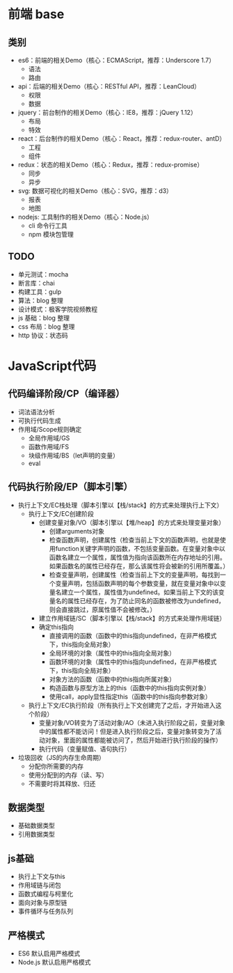 # 前端 base

## 类别
* es6：前端的相关Demo（核心：ECMAScript，推荐：Underscore 1.7）
    * 语法
    * 路由
* api：后端的相关Demo（核心：RESTful API，推荐：LeanCloud）
    * 权限
    * 数据
* jquery：前台制作的相关Demo（核心：IE8，推荐：jQuery 1.12）
    * 布局
    * 特效
* react：后台制作的相关Demo（核心：React，推荐：redux-router、antD）
    * 工程
    * 组件
* redux：状态的相关Demo（核心：Redux，推荐：redux-promise）
    * 同步
    * 异步
* svg: 数据可视化的相关Demo（核心：SVG，推荐：d3）
    * 报表
    * 地图
* nodejs: 工具制作的相关Demo（核心：Node.js） 
    * cli 命令行工具
    * npm 模块包管理

## TODO
* 单元测试：mocha
* 断言库：chai
* 构建工具：gulp
* 算法：blog 整理
* 设计模式：极客学院视频教程
* js 基础：blog 整理
* css 布局：blog 整理
* http 协议：状态码

# JavaScript代码

## 代码编译阶段/CP（编译器）

* 词法语法分析
* 可执行代码生成
* 作用域/Scope规则确定
    * 全局作用域/GS
    * 函数作用域/FS
    * 块级作用域/BS（let声明的变量）
    * eval

## 代码执行阶段/EP（脚本引擎）

* 执行上下文/EC栈处理（脚本引擎以【栈/stack】的方式来处理执行上下文）
    * 执行上下文/EC创建阶段
        * 创建变量对象/VO（脚本引擎以【堆/heap】的方式来处理变量对象）
            * 创建arguments对象
            * 检查函数声明，创建属性（检查当前上下文的函数声明，也就是使用function关键字声明的函数，不包括变量函数。在变量对象中以函数名建立一个属性，属性值为指向该函数所在内存地址的引用。如果函数名的属性已经存在，那么该属性将会被新的引用所覆盖。）
            * 检查变量声明，创建属性（检查当前上下文的变量声明，每找到一个变量声明，包括函数声明的每个参数变量，就在变量对象中以变量名建立一个属性，属性值为undefined。如果当前上下文的该变量名的属性已经存在，为了防止同名的函数被修改为undefined，则会直接跳过，原属性值不会被修改。）
        * 建立作用域链/SC（脚本引擎以【栈/stack】的方式来处理作用域链）
        * 确定this指向
            * 直接调用的函数（函数中的this指向undefined，在非严格模式下，this指向全局对象）
            * 全局环境的对象（属性中的this指向全局对象）
            * 函数环境的对象（属性中的this指向undefined，在非严格模式下，this指向全局对象）
            * 对象方法的函数（函数中的this指向所属对象）
            * 构造函数与原型方法上的this（函数中的this指向实例对象）
            * 使用call，apply显性指定this（函数中的this指向参数对象）
    * 执行上下文/EC执行阶段（所有执行上下文创建完了之后，才开始进入这个阶段）
        * 变量对象/VO转变为了活动对象/AO（未进入执行阶段之前，变量对象中的属性都不能访问！但是进入执行阶段之后，变量对象转变为了活动对象，里面的属性都能被访问了，然后开始进行执行阶段的操作）
        * 执行代码（变量赋值、语句执行）
* 垃圾回收（JS的内存生命周期）
    * 分配你所需要的内存
    * 使用分配到的内存（读、写）
    * 不需要时将其释放、归还

## 数据类型

* 基础数据类型
* 引用数据类型

## js基础
* 执行上下文与this
* 作用域链与闭包
* 函数式编程与柯里化
* 面向对象与原型链
* 事件循环与任务队列

## 严格模式
* ES6 默认启用严格模式
* Node.js 默认启用严格模式
